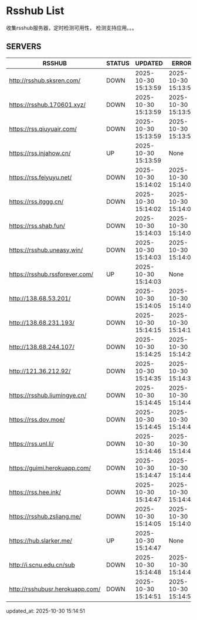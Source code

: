 # Rsshub List

收集rsshub服务器，定时检测可用性， 检测支持应用。。。


## SERVERS

|  RSSHUB   | STATUS  | UPDATED  | ERROR  | TWITTER |  
|  ----  | ----  | ----  | ----  | ---- |  
| http://rsshub.sksren.com/ | DOWN | 2025-10-30 15:13:59 | 2025-10-30 15:13:59 |  
| https://rsshub.170601.xyz/ | DOWN | 2025-10-30 15:13:59 | 2025-10-30 15:13:59 |  
| https://rss.qiuyuair.com/ | DOWN | 2025-10-30 15:13:59 | 2025-10-30 15:13:59 |  
| https://rss.injahow.cn/ | UP | 2025-10-30 15:13:59 | None ||  
| https://rss.feiyuyu.net/ | DOWN | 2025-10-30 15:14:02 | 2025-10-30 15:14:02 |  
| https://rss.itggg.cn/ | DOWN | 2025-10-30 15:14:02 | 2025-10-30 15:14:02 |  
| https://rss.shab.fun/ | DOWN | 2025-10-30 15:14:03 | 2025-10-30 15:14:03 |  
| https://rsshub.uneasy.win/ | DOWN | 2025-10-30 15:14:03 | 2025-10-30 15:14:03 |  
| https://rsshub.rssforever.com/ | UP | 2025-10-30 15:14:03 | None ||  
| http://138.68.53.201/ | DOWN | 2025-10-30 15:14:05 | 2025-10-30 15:14:05 |  
| http://138.68.231.193/ | DOWN | 2025-10-30 15:14:15 | 2025-10-30 15:14:15 |  
| http://138.68.244.107/ | DOWN | 2025-10-30 15:14:25 | 2025-10-30 15:14:25 |  
| http://121.36.212.92/ | DOWN | 2025-10-30 15:14:35 | 2025-10-30 15:14:35 |  
| https://rsshub.liumingye.cn/ | DOWN | 2025-10-30 15:14:45 | 2025-10-30 15:14:45 |  
| https://rss.dov.moe/ | DOWN | 2025-10-30 15:14:45 | 2025-10-30 15:14:45 |  
| https://rss.unl.li/ | DOWN | 2025-10-30 15:14:46 | 2025-10-30 15:14:46 |  
| https://guimi.herokuapp.com/ | DOWN | 2025-10-30 15:14:47 | 2025-10-30 15:14:47 |  
| https://rss.hee.ink/ | DOWN | 2025-10-30 15:14:47 | 2025-10-30 15:14:47 |  
| https://rsshub.zsliang.me/ | DOWN | 2025-10-30 15:14:05 | 2025-10-30 15:14:05 |  
| https://hub.slarker.me/ | UP | 2025-10-30 15:14:47 | None ||  
| http://i.scnu.edu.cn/sub | DOWN | 2025-10-30 15:14:48 | 2025-10-30 15:14:48 |  
| http://rsshubusr.herokuapp.com/ | DOWN | 2025-10-30 15:14:51 | 2025-10-30 15:14:51 |  
  

updated_at: 2025-10-30 15:14:51  
